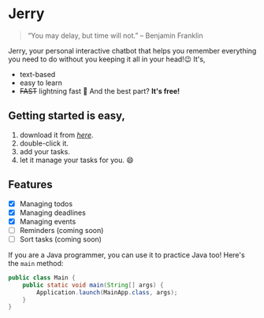 # Jerry
> “You may delay, but time will not.” – Benjamin Franklin

Jerry, your personal interactive chatbot that helps you remember everything you need to do without you keeping it all in your head!😉
It's,
- text-based
- easy  to learn
- ~~FAST~~ lightning fast 🤩
And the best part? **It's free!**

## Getting started is easy, 
1. download it from *[here](https://github.com/michellee15/ip/releases/tag/A-Jar)*.
2. double-click it.
3. add your tasks.
4. let it manage your tasks for you. 😄

## Features 
- [x] Managing todos
- [x] Managing deadlines
- [x] Managing events 
- [ ] Reminders (coming soon)
- [ ] Sort tasks (coming soon)

If you are a Java programmer, you can use it to practice Java too! Here's the `main` method:
```java
public class Main {
    public static void main(String[] args) {
        Application.launch(MainApp.class, args);
    }
}

